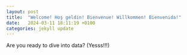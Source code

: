 ```yaml
---
layout: post
title:  "Welcome! Hoş geldin! Bienvenue! Willkommen! Bienvenida!"
date:   2024-03-11 18:11:19 +0100
categories: jekyll update
---
```

Are you ready to dive into data? (Yesss!!!)
